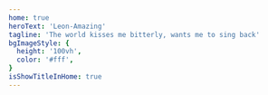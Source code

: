 ```yaml
---
home: true
heroText: 'Leon-Amazing'
tagline: 'The world kisses me bitterly, wants me to sing back'
bgImageStyle: {
  height: '100vh',
  color: '#fff',
}
isShowTitleInHome: true 
---
```


<!-- 首页内容 -->
